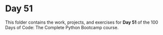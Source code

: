 # Day 51

This folder contains the work, projects, and exercises for **Day 51** of the 100 Days of Code: The Complete Python Bootcamp course.
